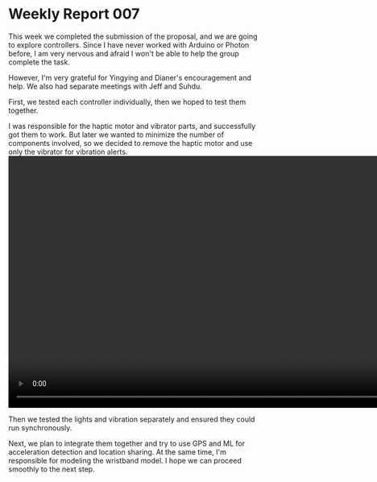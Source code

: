 # Weekly Report 007


This week we completed the submission of the proposal, and we are going to explore controllers. Since I have never worked with Arduino or Photon before, I am very nervous and afraid I won't be able to help the group complete the task.

However, I'm very grateful for Yingying and Dianer's encouragement and help. We also had separate meetings with Jeff and Suhdu.

First, we tested each controller individually, then we hoped to test them together.

I was responsible for the haptic motor and vibrator parts, and successfully got them to work. But later we wanted to minimize the number of components involved, so we decided to remove the haptic motor and use only the vibrator for vibration alerts.
<video src="101703.mp4" controls="controls" width="1000"></video>

Then we tested the lights and vibration separately and ensured they could run synchronously.

Next, we plan to integrate them together and try to use GPS and ML for acceleration detection and location sharing. At the same time, I'm responsible for modeling the wristband model. I hope we can proceed smoothly to the next step.

